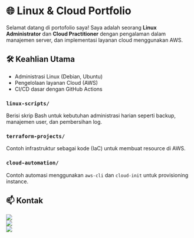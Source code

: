 # 🌐 Linux & Cloud Portfolio

Selamat datang di portofolio saya! Saya adalah seorang **Linux Administrator** dan **Cloud Practitioner** dengan pengalaman dalam manajemen server, dan implementasi layanan cloud menggunakan AWS.

## 🛠️ Keahlian Utama

- Administrasi Linux (Debian, Ubuntu)
- Pengelolaan layanan Cloud (AWS)
- CI/CD dasar dengan GitHub Actions
  
### `linux-scripts/`
Berisi skrip Bash untuk kebutuhan administrasi harian seperti backup, manajemen user, dan pembersihan log.

### `terraform-projects/`
Contoh infrastruktur sebagai kode (IaC) untuk membuat resource di AWS.

### `cloud-automation/`
Contoh automasi menggunakan `aws-cli` dan `cloud-init` untuk provisioning instance.

## 📫 Kontak

<a href="https://linkedin.com/in/muhammad-rifqi-aflah" target="blank">
  <img src="https://img.shields.io/badge/LinkedIn-Connect-blue?logo=linkedin" />
</a> <br>
<a href="https://instagram.com/muhaiqi" target="_blank">
  <img src="https://img.shields.io/badge/Instagram-Follow-critical?logo=instagram" />
</a> <br>
<a href="mailto:muhamadrifqiaflah2008@gmail.com" target="_blank">
  <img src="https://img.shields.io/badge/Email-Send-green?logo=gmail" />
</a> <br>
